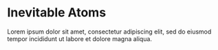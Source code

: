 ﻿# Inevitable Atoms

Lorem ipsum dolor sit amet, consectetur adipiscing elit, sed do eiusmod tempor incididunt ut labore et dolore magna aliqua.
